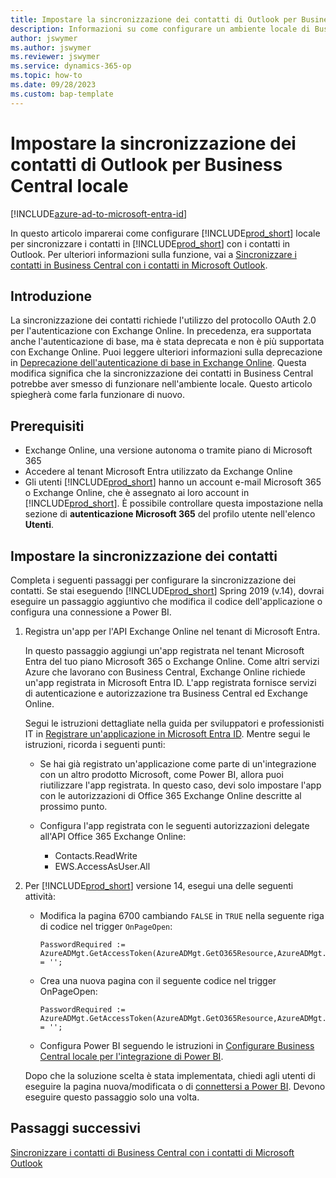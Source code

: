 ```yaml
---
title: Impostare la sincronizzazione dei contatti di Outlook per Business Central locale
description: Informazioni su come configurare un ambiente locale di Business Central per sincronizzare i contatti in Business Central e Outlook.
author: jswymer
ms.author: jswymer
ms.reviewer: jswymer
ms.service: dynamics-365-op
ms.topic: how-to
ms.date: 09/28/2023
ms.custom: bap-template
---
```


# Impostare la sincronizzazione dei contatti di Outlook per Business Central locale

[!INCLUDE[azure-ad-to-microsoft-entra-id](~/../shared-content/shared/azure-ad-to-microsoft-entra-id.md)]

In questo articolo imparerai come configurare [!INCLUDE[prod_short](includes/prod_short.md)] locale per sincronizzare i contatti in [!INCLUDE[prod_short](includes/prod_short.md)] con i contatti in Outlook. Per ulteriori informazioni sulla funzione, vai a [Sincronizzare i contatti in Business Central con i contatti in Microsoft Outlook](admin-synchronize-outlook-contacts.md).

## Introduzione

La sincronizzazione dei contatti richiede l'utilizzo del protocollo OAuth 2.0 per l'autenticazione con Exchange Online. In precedenza, era supportata anche l'autenticazione di base, ma è stata deprecata e non è più supportata con Exchange Online. Puoi leggere ulteriori informazioni sulla deprecazione in [Deprecazione dell'autenticazione di base in Exchange Online](/exchange/clients-and-mobile-in-exchange-online/deprecation-of-basic-authentication-exchange-online). Questa modifica significa che la sincronizzazione dei contatti in Business Central potrebbe aver smesso di funzionare nell'ambiente locale. Questo articolo spiegherà come farla funzionare di nuovo.

## Prerequisiti

- Exchange Online, una versione autonoma o tramite piano di Microsoft 365  
- Accedere al tenant Microsoft Entra utilizzato da Exchange Online
- Gli utenti [!INCLUDE[prod_short](includes/prod_short.md)] hanno un account e-mail Microsoft 365 o Exchange Online, che è assegnato ai loro account in [!INCLUDE[prod_short](includes/prod_short.md)]. È possibile controllare questa impostazione nella sezione di **autenticazione Microsoft 365** del profilo utente nell'elenco **Utenti**. 

## Impostare la sincronizzazione dei contatti

Completa i seguenti passaggi per configurare la sincronizzazione dei contatti. Se stai eseguendo [!INCLUDE[prod_short](includes/prod_short.md)] Spring 2019 (v.14), dovrai eseguire un passaggio aggiuntivo che modifica il codice dell'applicazione o configura una connessione a Power BI.

1. <a name="registerapp"></a>Registra un'app per l'API Exchange Online nel tenant di Microsoft Entra.

   In questo passaggio aggiungi un'app registrata nel tenant Microsoft Entra del tuo piano Microsoft 365 o Exchange Online. Come altri servizi Azure che lavorano con Business Central, Exchange Online richiede un'app registrata in Microsoft Entra ID. L'app registrata fornisce servizi di autenticazione e autorizzazione tra Business Central ed Exchange Online.

   Segui le istruzioni dettagliate nella guida per sviluppatori e professionisti IT in [Registrare un'applicazione in Microsoft Entra ID](/dynamics365/business-central/dev-itpro/administration/register-app-azure#register-an-application-in-azure-active-directory). Mentre segui le istruzioni, ricorda i seguenti punti:

   - Se hai già registrato un'applicazione come parte di un'integrazione con un altro prodotto Microsoft, come Power BI, allora puoi riutilizzare l'app registrata. In questo caso, devi solo impostare l'app con le autorizzazioni di Office 365 Exchange Online descritte al prossimo punto.

   - Configura l'app registrata con le seguenti autorizzazioni delegate all'API Office 365 Exchange Online:

     - Contacts.ReadWrite
     - EWS.AccessAsUser.All

2. Per [!INCLUDE[prod_short](includes/prod_short.md)] versione 14, esegui una delle seguenti attività:

   - Modifica la pagina 6700 cambiando `FALSE` in `TRUE` nella seguente riga di codice nel trigger `OnPageOpen`:

     ```
     PasswordRequired := AzureADMgt.GetAccessToken(AzureADMgt.GetO365Resource,AzureADMgt.GetO365ResourceName,TRUE) = '';
     ```

   - Crea una nuova pagina con il seguente codice nel trigger OnPageOpen:

     ```
     PasswordRequired := AzureADMgt.GetAccessToken(AzureADMgt.GetO365Resource,AzureADMgt.GetO365ResourceName,TRUE) = '';
     ```

   - Configura Power BI seguendo le istruzioni in [Configurare Business Central locale per l'integrazione di Power BI](admin-powerbi-setup.md#setup).

   Dopo che la soluzione scelta è stata implementata, chiedi agli utenti di eseguire la pagina nuova/modificata o di [connettersi a Power BI](across-working-with-powerbi.md#connect). Devono eseguire questo passaggio solo una volta.

## Passaggi successivi

[Sincronizzare i contatti di Business Central con i contatti di Microsoft Outlook](admin-synchronize-outlook-contacts.md)  
